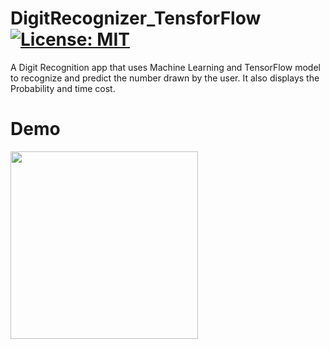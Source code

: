 # DigitRecognizer_TensforFlow [![License: MIT](https://img.shields.io/badge/License-MIT-yellow.svg)](https://opensource.org/licenses/MIT)
A Digit Recognition app that uses Machine Learning and TensorFlow model to recognize and predict the number drawn by the user. It also displays the Probability and time cost.


# Demo

 <img src="app/demo/digitRecognizer.gif" width="300"/>
